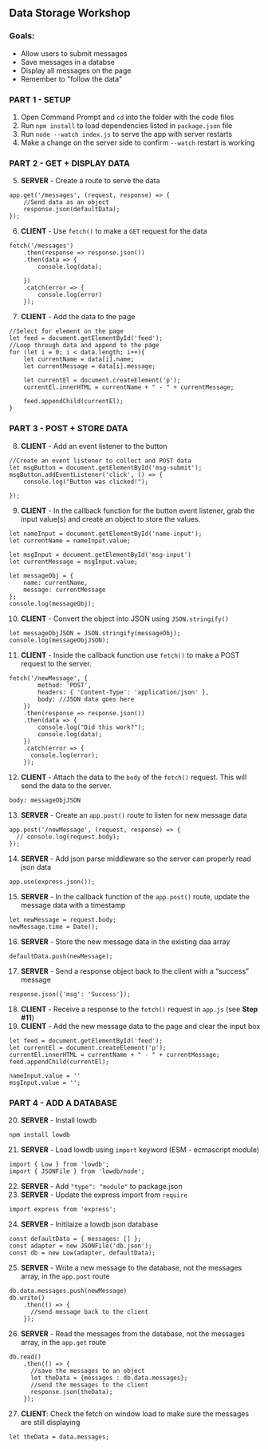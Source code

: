 Data Storage Workshop
---------------------

### Goals:
- Allow users to submit messages
- Save messages in a databse
- Display all messages on the page
- Remember to "follow the data"

### PART 1 - SETUP
1. Open Command Prompt and `cd` into the folder with the code files
2. Run `npm install` to load dependencies listed in `package.json` file
3. Run `node --watch index.js` to serve the app with server restarts
4. Make a change on the server side to confirm `--watch` restart is working

### PART 2 - GET + DISPLAY DATA
5.  **SERVER** - Create a route to serve the data
```
app.get('/messages', (request, response) => {
    //Send data as an object
    response.json(defaultData);
});
```
6. **CLIENT** - Use `fetch()` to make a `GET` request for the data
```
fetch('/messages')
    .then(response => response.json())
    .then(data => {
        console.log(data);

    })
    .catch(error => {
        console.log(error)
    });
```
7. **CLIENT** - Add the data to the page
```
//Select for element on the page
let feed = document.getElementById('feed');
//Loop through data and append to the page
for (let i = 0; i < data.length; i++){
    let currentName = data[i].name;
    let currentMessage = data[i].message;

    let currentEl = document.createElement('p');
    currentEl.innerHTML = currentName + " - " + currentMessage;
    
    feed.appendChild(currentEl);
}
```
### PART 3 - POST + STORE DATA
8. **CLIENT** - Add an event listener to the button
```
//Create an event listener to collect and POST data
let msgButton = document.getElementById('msg-submit');
msgButton.addEventListener('click', () => {
    console.log("Button was clicked!");

});
```
9. **CLIENT** - In the callback function for the button event listener, grab the input value(s) and create an object to store the values.
```
let nameInput = document.getElementById('name-input');
let currentName = nameInput.value;

let msgInput = document.getElementById('msg-input')
let currentMessage = msgInput.value;

let messageObj = {
    name: currentName,
    message: currentMessage
};
console.log(messageObj);
```
10. **CLIENT** - Convert the object into JSON using `JSON.stringify()`
```
let messageObjJSON = JSON.stringify(messageObj);
console.log(messageObjJSON);
```
11. **CLIENT** - Inside the callback function use `fetch()` to make a POST request to the server. 
```
fetch('/newMessage', {
        method: 'POST',
        headers: { 'Content-Type': 'application/json' },
        body: //JSON data goes here
    })
    .then(response => response.json())
    .then(data => {
        console.log("Did this work?");
        console.log(data);
    })
    .catch(error => {
      console.log(error);
    });
```
12. **CLIENT** - Attach the data to the `body` of the `fetch()` request. This will send the data to the server.
```
body: messageObjJSON
```
13. **SERVER** - Create an `app.post()` route to listen for new message data
```
app.post('/newMessage', (request, response) => {
  // console.log(request.body);
});
```
14. **SERVER** - Add json parse middleware so the server can properly read json data
```
app.use(express.json());
```
15. **SERVER** - In the callback function of the `app.post()` route, update the message data with a timestamp
```
let newMessage = request.body;
newMessage.time = Date();
```
16. **SERVER** - Store the new message data in the existing daa array
```
defaultData.push(newMessage);
```
17. **SERVER** - Send a response object back to the client with a “success” message
```
response.json({'msg': 'Success'});
```
18. **CLIENT** - Receive a response to the `fetch()` request in `app.js` (see **Step #11**)
19. **CLIENT** - Add the new message data to the page and clear the input box
```
let feed = document.getElementById('feed');
let currentEl = document.createElement('p');
currentEl.innerHTML = currentName + " - " + currentMessage;
feed.appendChild(currentEl);

nameInput.value = ''
msgInput.value = '';
```
### PART 4 - ADD A DATABASE
20. **SERVER** - Install lowdb
```
npm install lowdb
```
21. **SERVER** - Load lowdb using `import` keyword (ESM - ecmascript module)
```
import { Low } from 'lowdb';
import { JSONFile } from 'lowdb/node';
```
22. **SERVER** - Add `"type": "module"` to package.json
23. **SERVER** - Update the express import from `require`
```
import express from 'express';
```
24. **SERVER** - Initilaize a lowdb json database
```
const defaultData = { messages: [] };
const adapter = new JSONFile('db.json');
const db = new Low(adapter, defaultData);
```
25. **SERVER** - Write a new message to the database, not the messages array, in the `app.post` route
```
db.data.messages.push(newMessage)
db.write()
    .then(() => {
      //send message back to the client
    });
```
26. **SERVER** - Read the messages from the database, not the messages array, in the `app.get` route
```
db.read()
    .then(() => {
      //save the messages to an object
      let theData = {messages : db.data.messages};
      //send the messages to the client
      response.json(theData);
    });
```
27. **CLIENT**: Check the fetch on window load to make sure the messages are still displaying
```
let theData = data.messages;
```

